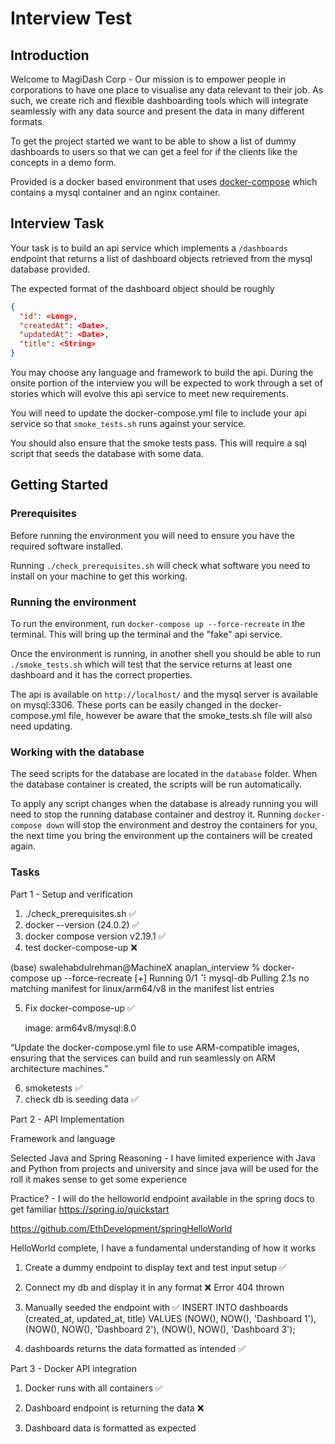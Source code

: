 # Interview Test

## Introduction

Welcome to MagiDash Corp - Our mission is to empower people in corporations to have one place to visualise any data relevant to their job. As such, we create rich and flexible dashboarding tools which will integrate seamlessly with any data source and present the data in many different formats.

To get the project started we want to be able to show a list of dummy dashboards to users so that we can get a feel for if the clients like the concepts in a demo form.

Provided is a docker based environment that uses [docker-compose](https://docs.docker.com/compose/) which contains a mysql container and an nginx container.

## Interview Task

Your task is to build an api service which implements a `/dashboards` endpoint that returns a list of dashboard objects retrieved from the mysql database provided.

The expected format of the dashboard object should be roughly

```json
{
  "id": <Long>,
  "createdAt": <Date>,
  "updatedAt": <Date>,
  "title": <String>
}
```

You may choose any language and framework to build the api. During the onsite portion of the interview you will be expected to work through a set of stories which will evolve this api service to meet new requirements.

You will need to update the docker-compose.yml file to include your api service so that `smoke_tests.sh` runs against your service.

You should also ensure that the smoke tests pass. This will require a sql script that seeds the database with some data.

## Getting Started

### Prerequisites

Before running the environment you will need to ensure you have the required software installed.

Running `./check_prerequisites.sh` will check what software you need to install on your machine to get this working.

### Running the environment

To run the environment, run `docker-compose up --force-recreate` in the terminal. This will bring up the terminal and the "fake" api service.

Once the environment is running, in another shell you should be able to run `./smoke_tests.sh` which will test that the service returns at least one dashboard and it has the correct properties.

The api is available on `http://localhost/` and the mysql server is available on mysql:3306. These ports can be easily changed in the docker-compose.yml file, however be aware that the smoke_tests.sh file will also need updating.

### Working with the database

The seed scripts for the database are located in the `database` folder. When the database container is created, the
scripts will be run automatically.

To apply any script changes when the database is already running you will need to stop the running database container
and destroy it. Running `docker-compose down` will stop the environment and destroy the containers for you, the next
time you bring the environment up the containers will be created again.

### Tasks

Part 1 - Setup and verification

1. ./check_prerequisites.sh ✅
2. docker --version (24.0.2) ✅
3. docker compose version v2.19.1 ✅
4. test docker-compose-up ❌

(base) swalehabdulrehman@MachineX anaplan_interview % docker-compose up --force-recreate
[+] Running 0/1
⠹ mysql-db Pulling 2.1s
no matching manifest for linux/arm64/v8 in the manifest list entries

5. Fix docker-compose-up ✅

   image: arm64v8/mysql:8.0

“Update the docker-compose.yml file to use ARM-compatible images, ensuring that the services can build and run seamlessly on ARM architecture machines.”

6. smoketests ✅
7. check db is seeding data ✅

Part 2 - API Implementation

Framework and language

Selected Java and Spring
Reasoning - I have limited experience with Java and Python from projects and university and since java will be used for the roll it makes sense to get some experience

Practice? - I will do the helloworld endpoint available in the spring docs to get familiar
https://spring.io/quickstart

https://github.com/EthDevelopment/springHelloWorld

HelloWorld complete, I have a fundamental understanding of how it works

1. Create a dummy endpoint to display text and test input setup ✅

2. Connect my db and display it in any format ❌
   Error 404 thrown

3. Manually seeded the endpoint with ✅
   INSERT INTO dashboards (created_at, updated_at, title) VALUES
   (NOW(), NOW(), 'Dashboard 1'),
   (NOW(), NOW(), 'Dashboard 2'),
   (NOW(), NOW(), 'Dashboard 3');

4. dashboards returns the data formatted as intended ✅

Part 3 - Docker API integration

1. Docker runs with all containers ✅

2. Dashboard endpoint is returning the data ❌

3. Dashboard data is formatted as expected
